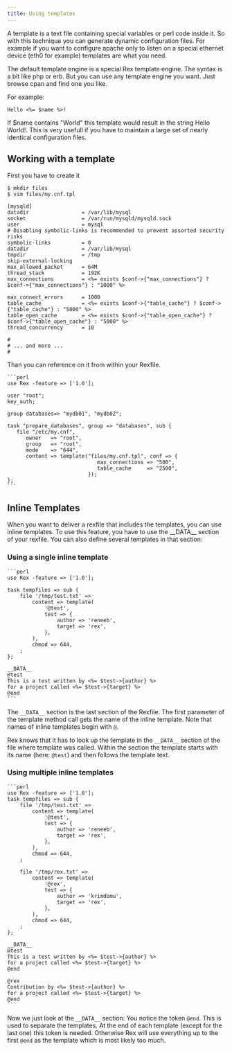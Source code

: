 ```yaml
---
title: Using templates
---
```


A template is a text file containing special variables or perl code inside it. So with this technique you can generate dynamic configuration files. For example if you want to configure apache only to listen on a special ethernet device (eth0 for example) templates are what you need.

The default template engine is a special Rex template engine. The syntax is a bit like php or erb. But you can use any template engine you want. Just browse cpan and find one you like.

For example:

    Hello <%= $name %>!

If $name contains "World" this template would result in the string Hello World!. This is very usefull if you have to maintain a large set of nearly identical configuration files.

## Working with a template

First you have to create it

    $ mkdir files
    $ vim files/my.cnf.tpl

    [mysqld]
    datadir                 = /var/lib/mysql
    socket                  = /var/run/mysqld/mysqld.sock
    user                    = mysql
    # Disabling symbolic-links is recommended to prevent assorted security risks
    symbolic-links          = 0
    datadir                 = /var/lib/mysql
    tmpdir                  = /tmp
    skip-external-locking
    max_allowed_packet      = 64M
    thread_stack            = 192K
    max_connections         = <%= exists $conf->{"max_connections"} ? $conf->{"max_connections"} : "1000" %>

    max_connect_errors      = 1000
    table_cache             = <%= exists $conf->{"table_cache"} ? $conf->{"table_cache"} : "5000" %>
    table_open_cache        = <%= exists $conf->{"table_open_cache"} ? $conf->{"table_open_cache"} : "5000" %>
    thread_concurrency      = 10

    #
    # ... and more ...
    #

Than you can reference on it from within your Rexfile.

    ```perl
    use Rex -feature => ['1.0'];

    user "root";
    key_auth;

    group databases=> "mydb01", "mydb02";

    task "prepare_databases", group => "databases", sub {
       file "/etc/my.cnf",
          owner   => "root",
          group   => "root",
          mode    => "644",
          content => template("files/my.cnf.tpl", conf => {
                                 max_connections => "500",
                                 table_cache     => "2500",
                              });
    };
    ```

## Inline Templates

When you want to deliver a rexfile that includes the templates, you can use inline templates. To use this feature, you have to use the \_\_DATA\_\_ section of your rexfile. You can also define several templates in that section:

### Using a single inline template

    ```perl
    use Rex -feature => ['1.0'];

    task tempfiles => sub {
        file '/tmp/test.txt' =>
            content => template(
                '@test',
                test => {
                    author => 'reneeb',
                    target => 'rex',
                },
            ),
            chmod => 644,
        ;
    };

    __DATA__
    @test
    This is a test written by <%= $test->{author} %>
    for a project called <%= $test->{target} %>
    @end
    ```

The `__DATA__` section is the last section of the Rexfile. The first parameter of the template method call gets the name of the inline template. Note that names of inline templates begin with `@`.

Rex knows that it has to look up the template in the `__DATA__` section of the file where template was called. Within the section the template starts with its name (here: `@test`) and then follows the template text.

### Using multiple inline templates

    ```perl
    use Rex -feature => ['1.0'];
    task tempfiles => sub {
        file '/tmp/test.txt' =>
            content => template(
                '@test',
                test => {
                    author => 'reneeb',
                    target => 'rex',
                },
            ),
            chmod => 644,
        ;

        file '/tmp/rex.txt' =>
            content => template(
                '@rex',
                test => {
                    author => 'krimdomu',
                    target => 'rex',
                },
            ),
            chmod => 644,
        ;
    };

    __DATA__
    @test
    This is a test written by <%= $test->{author} %>
    for a project called <%= $test->{target} %>
    @end

    @rex
    Contribution by <%= $test->{author} %>
    for a project called <%= $test->{target} %>
    @end
    ```

Now we just look at the `__DATA__` section: You notice the token `@end`. This is used to separate the templates. At the end of each template (except for the last one) this token is needed. Otherwise Rex will use everything up to the first `@end` as the template which is most likely too much.
